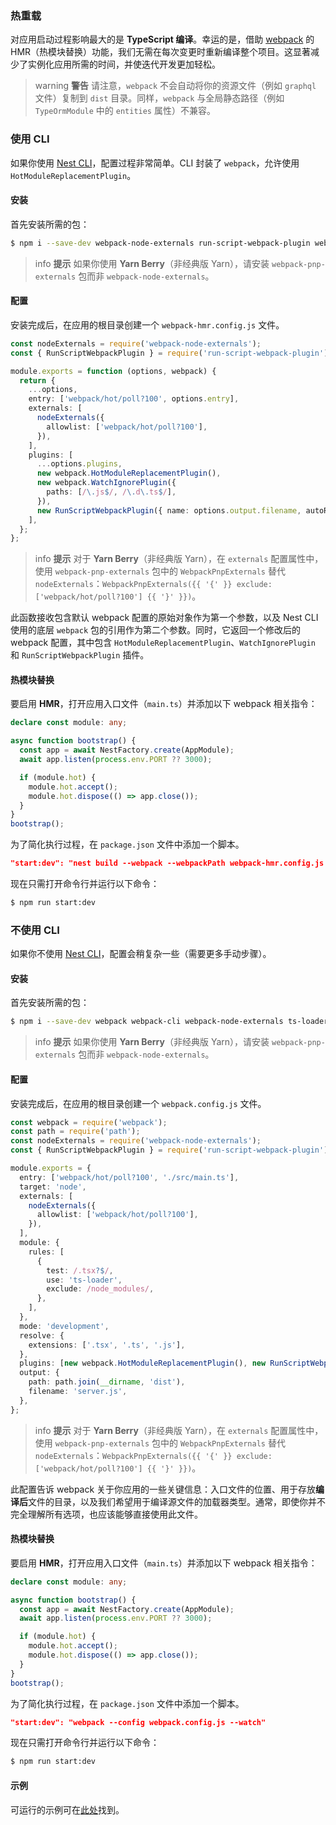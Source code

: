 ### 热重载

对应用启动过程影响最大的是 **TypeScript 编译**。幸运的是，借助 [webpack](https://github.com/webpack/webpack) 的 HMR（热模块替换）功能，我们无需在每次变更时重新编译整个项目。这显著减少了实例化应用所需的时间，并使迭代开发更加轻松。

> warning **警告** 请注意，`webpack` 不会自动将你的资源文件（例如 `graphql` 文件）复制到 `dist` 目录。同样，`webpack` 与全局静态路径（例如 `TypeOrmModule` 中的 `entities` 属性）不兼容。

### 使用 CLI

如果你使用 [Nest CLI](https://docs.nestjs.com/cli/overview)，配置过程非常简单。CLI 封装了 `webpack`，允许使用 `HotModuleReplacementPlugin`。

#### 安装

首先安装所需的包：

```bash
$ npm i --save-dev webpack-node-externals run-script-webpack-plugin webpack
```

> info **提示** 如果你使用 **Yarn Berry**（非经典版 Yarn），请安装 `webpack-pnp-externals` 包而非 `webpack-node-externals`。

#### 配置

安装完成后，在应用的根目录创建一个 `webpack-hmr.config.js` 文件。

```typescript
const nodeExternals = require('webpack-node-externals');
const { RunScriptWebpackPlugin } = require('run-script-webpack-plugin');

module.exports = function (options, webpack) {
  return {
    ...options,
    entry: ['webpack/hot/poll?100', options.entry],
    externals: [
      nodeExternals({
        allowlist: ['webpack/hot/poll?100'],
      }),
    ],
    plugins: [
      ...options.plugins,
      new webpack.HotModuleReplacementPlugin(),
      new webpack.WatchIgnorePlugin({
        paths: [/\.js$/, /\.d\.ts$/],
      }),
      new RunScriptWebpackPlugin({ name: options.output.filename, autoRestart: false }),
    ],
  };
};
```

> info **提示** 对于 **Yarn Berry**（非经典版 Yarn），在 `externals` 配置属性中，使用 `webpack-pnp-externals` 包中的 `WebpackPnpExternals` 替代 `nodeExternals`：`WebpackPnpExternals({{ '{' }} exclude: ['webpack/hot/poll?100'] {{ '}' }})`。

此函数接收包含默认 webpack 配置的原始对象作为第一个参数，以及 Nest CLI 使用的底层 `webpack` 包的引用作为第二个参数。同时，它返回一个修改后的 webpack 配置，其中包含 `HotModuleReplacementPlugin`、`WatchIgnorePlugin` 和 `RunScriptWebpackPlugin` 插件。

#### 热模块替换

要启用 **HMR**，打开应用入口文件（`main.ts`）并添加以下 webpack 相关指令：

```typescript
declare const module: any;

async function bootstrap() {
  const app = await NestFactory.create(AppModule);
  await app.listen(process.env.PORT ?? 3000);

  if (module.hot) {
    module.hot.accept();
    module.hot.dispose(() => app.close());
  }
}
bootstrap();
```

为了简化执行过程，在 `package.json` 文件中添加一个脚本。

```json
"start:dev": "nest build --webpack --webpackPath webpack-hmr.config.js --watch"
```

现在只需打开命令行并运行以下命令：

```bash
$ npm run start:dev
```

### 不使用 CLI

如果你不使用 [Nest CLI](https://docs.nestjs.com/cli/overview)，配置会稍复杂一些（需要更多手动步骤）。

#### 安装

首先安装所需的包：

```bash
$ npm i --save-dev webpack webpack-cli webpack-node-externals ts-loader run-script-webpack-plugin
```

> info **提示** 如果你使用 **Yarn Berry**（非经典版 Yarn），请安装 `webpack-pnp-externals` 包而非 `webpack-node-externals`。

#### 配置

安装完成后，在应用的根目录创建一个 `webpack.config.js` 文件。

```typescript
const webpack = require('webpack');
const path = require('path');
const nodeExternals = require('webpack-node-externals');
const { RunScriptWebpackPlugin } = require('run-script-webpack-plugin');

module.exports = {
  entry: ['webpack/hot/poll?100', './src/main.ts'],
  target: 'node',
  externals: [
    nodeExternals({
      allowlist: ['webpack/hot/poll?100'],
    }),
  ],
  module: {
    rules: [
      {
        test: /.tsx?$/,
        use: 'ts-loader',
        exclude: /node_modules/,
      },
    ],
  },
  mode: 'development',
  resolve: {
    extensions: ['.tsx', '.ts', '.js'],
  },
  plugins: [new webpack.HotModuleReplacementPlugin(), new RunScriptWebpackPlugin({ name: 'server.js', autoRestart: false })],
  output: {
    path: path.join(__dirname, 'dist'),
    filename: 'server.js',
  },
};
```

> info **提示** 对于 **Yarn Berry**（非经典版 Yarn），在 `externals` 配置属性中，使用 `webpack-pnp-externals` 包中的 `WebpackPnpExternals` 替代 `nodeExternals`：`WebpackPnpExternals({{ '{' }} exclude: ['webpack/hot/poll?100'] {{ '}' }})`。

此配置告诉 webpack 关于你应用的一些关键信息：入口文件的位置、用于存放**编译后**文件的目录，以及我们希望用于编译源文件的加载器类型。通常，即使你并不完全理解所有选项，也应该能够直接使用此文件。

#### 热模块替换

要启用 **HMR**，打开应用入口文件（`main.ts`）并添加以下 webpack 相关指令：

```typescript
declare const module: any;

async function bootstrap() {
  const app = await NestFactory.create(AppModule);
  await app.listen(process.env.PORT ?? 3000);

  if (module.hot) {
    module.hot.accept();
    module.hot.dispose(() => app.close());
  }
}
bootstrap();
```

为了简化执行过程，在 `package.json` 文件中添加一个脚本。

```json
"start:dev": "webpack --config webpack.config.js --watch"
```

现在只需打开命令行并运行以下命令：

```bash
$ npm run start:dev
```

#### 示例

可运行的示例可在[此处](https://github.com/nestjs/nest/tree/master/sample/08-webpack)找到。